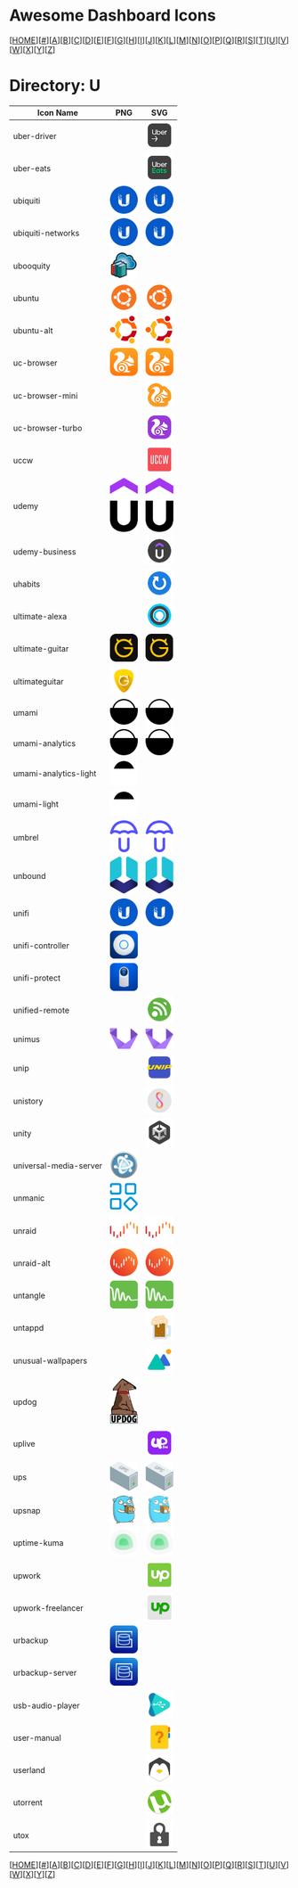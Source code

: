 # Awesome Dashboard Icons

[[HOME](..)][[#](directory.md)][[A](directory-a.md)][[B](directory-b.md)][[C](directory-c.md)][[D](directory-d.md)][[E](directory-e.md)][[F](directory-f.md)][[G](directory-g.md)][[H](directory-h.md)][[I](directory-i.md)][[J](directory-j.md)][[K](directory-k.md)][[L](directory-l.md)][[M](directory-m.md)][[N](directory-n.md)][[O](directory-o.md)][[P](directory-p.md)][[Q](directory-q.md)][[R](directory-r.md)][[S](directory-s.md)][[T](directory-t.md)][[U](directory-u.md)][[V](directory-v.md)][[W](directory-w.md)][[X](directory-x.md)][[Y](directory-y.md)][[Z](directory-z.md)]

# Directory: U

| Icon Name | PNG | SVG |
|-----------|-----|-----|
| uber-driver |  |  <img src="../icons/uber-driver.svg" alt="uber-driver" width="50"> |
| uber-eats |  |  <img src="../icons/uber-eats.svg" alt="uber-eats" width="50"> |
| ubiquiti | <img src="../icons/ubiquiti.png" alt="ubiquiti" width="50"> |  <img src="../icons/ubiquiti.svg" alt="ubiquiti" width="50"> |
| ubiquiti-networks | <img src="../icons/ubiquiti-networks.png" alt="ubiquiti-networks" width="50"> |  <img src="../icons/ubiquiti-networks.svg" alt="ubiquiti-networks" width="50"> |
| ubooquity | <img src="../icons/ubooquity.png" alt="ubooquity" width="50"> |   |
| ubuntu | <img src="../icons/ubuntu.png" alt="ubuntu" width="50"> |  <img src="../icons/ubuntu.svg" alt="ubuntu" width="50"> |
| ubuntu-alt | <img src="../icons/ubuntu-alt.png" alt="ubuntu-alt" width="50"> |  <img src="../icons/ubuntu-alt.svg" alt="ubuntu-alt" width="50"> |
| uc-browser | <img src="../icons/uc-browser.png" alt="uc-browser" width="50"> |  <img src="../icons/uc-browser.svg" alt="uc-browser" width="50"> |
| uc-browser-mini |  |  <img src="../icons/uc-browser-mini.svg" alt="uc-browser-mini" width="50"> |
| uc-browser-turbo |  |  <img src="../icons/uc-browser-turbo.svg" alt="uc-browser-turbo" width="50"> |
| uccw |  |  <img src="../icons/uccw.svg" alt="uccw" width="50"> |
| udemy | <img src="../icons/udemy.png" alt="udemy" width="50"> |  <img src="../icons/udemy.svg" alt="udemy" width="50"> |
| udemy-business |  |  <img src="../icons/udemy-business.svg" alt="udemy-business" width="50"> |
| uhabits |  |  <img src="../icons/uhabits.svg" alt="uhabits" width="50"> |
| ultimate-alexa |  |  <img src="../icons/ultimate-alexa.svg" alt="ultimate-alexa" width="50"> |
| ultimate-guitar | <img src="../icons/ultimate-guitar.png" alt="ultimate-guitar" width="50"> |  <img src="../icons/ultimate-guitar.svg" alt="ultimate-guitar" width="50"> |
| ultimateguitar | <img src="../icons/ultimateguitar.png" alt="ultimateguitar" width="50"> |   |
| umami | <img src="../icons/umami.png" alt="umami" width="50"> |  <img src="../icons/umami.svg" alt="umami" width="50"> |
| umami-analytics | <img src="../icons/umami-analytics.png" alt="umami-analytics" width="50"> |  <img src="../icons/umami-analytics.svg" alt="umami-analytics" width="50"> |
| umami-analytics-light | <img src="../icons/umami-analytics-light.png" alt="umami-analytics-light" width="50"> |   |
| umami-light | <img src="../icons/umami-light.png" alt="umami-light" width="50"> |   |
| umbrel | <img src="../icons/umbrel.png" alt="umbrel" width="50"> |  <img src="../icons/umbrel.svg" alt="umbrel" width="50"> |
| unbound | <img src="../icons/unbound.png" alt="unbound" width="50"> |  <img src="../icons/unbound.svg" alt="unbound" width="50"> |
| unifi | <img src="../icons/unifi.png" alt="unifi" width="50"> |  <img src="../icons/unifi.svg" alt="unifi" width="50"> |
| unifi-controller | <img src="../icons/unifi-controller.png" alt="unifi-controller" width="50"> |   |
| unifi-protect | <img src="../icons/unifi-protect.png" alt="unifi-protect" width="50"> |   |
| unified-remote |  |  <img src="../icons/unified-remote.svg" alt="unified-remote" width="50"> |
| unimus | <img src="../icons/unimus.png" alt="unimus" width="50"> |  <img src="../icons/unimus.svg" alt="unimus" width="50"> |
| unip |  |  <img src="../icons/unip.svg" alt="unip" width="50"> |
| unistory |  |  <img src="../icons/unistory.svg" alt="unistory" width="50"> |
| unity |  |  <img src="../icons/unity.svg" alt="unity" width="50"> |
| universal-media-server | <img src="../icons/universal-media-server.png" alt="universal-media-server" width="50"> |   |
| unmanic | <img src="../icons/unmanic.png" alt="unmanic" width="50"> |   |
| unraid | <img src="../icons/unraid.png" alt="unraid" width="50"> |  <img src="../icons/unraid.svg" alt="unraid" width="50"> |
| unraid-alt | <img src="../icons/unraid-alt.png" alt="unraid-alt" width="50"> |  <img src="../icons/unraid-alt.svg" alt="unraid-alt" width="50"> |
| untangle | <img src="../icons/untangle.png" alt="untangle" width="50"> |  <img src="../icons/untangle.svg" alt="untangle" width="50"> |
| untappd |  |  <img src="../icons/untappd.svg" alt="untappd" width="50"> |
| unusual-wallpapers |  |  <img src="../icons/unusual-wallpapers.svg" alt="unusual-wallpapers" width="50"> |
| updog | <img src="../icons/updog.png" alt="updog" width="50"> |   |
| uplive |  |  <img src="../icons/uplive.svg" alt="uplive" width="50"> |
| ups | <img src="../icons/ups.png" alt="ups" width="50"> |  <img src="../icons/ups.svg" alt="ups" width="50"> |
| upsnap | <img src="../icons/upsnap.png" alt="upsnap" width="50"> |  <img src="../icons/upsnap.svg" alt="upsnap" width="50"> |
| uptime-kuma | <img src="../icons/uptime-kuma.png" alt="uptime-kuma" width="50"> |  <img src="../icons/uptime-kuma.svg" alt="uptime-kuma" width="50"> |
| upwork |  |  <img src="../icons/upwork.svg" alt="upwork" width="50"> |
| upwork-freelancer |  |  <img src="../icons/upwork-freelancer.svg" alt="upwork-freelancer" width="50"> |
| urbackup | <img src="../icons/urbackup.png" alt="urbackup" width="50"> |   |
| urbackup-server | <img src="../icons/urbackup-server.png" alt="urbackup-server" width="50"> |   |
| usb-audio-player |  |  <img src="../icons/usb-audio-player.svg" alt="usb-audio-player" width="50"> |
| user-manual |  |  <img src="../icons/user-manual.svg" alt="user-manual" width="50"> |
| userland |  |  <img src="../icons/userland.svg" alt="userland" width="50"> |
| utorrent |  |  <img src="../icons/utorrent.svg" alt="utorrent" width="50"> |
| utox |  |  <img src="../icons/utox.svg" alt="utox" width="50"> |


[[HOME](..)][[#](directory.md)][[A](directory-a.md)][[B](directory-b.md)][[C](directory-c.md)][[D](directory-d.md)][[E](directory-e.md)][[F](directory-f.md)][[G](directory-g.md)][[H](directory-h.md)][[I](directory-i.md)][[J](directory-j.md)][[K](directory-k.md)][[L](directory-l.md)][[M](directory-m.md)][[N](directory-n.md)][[O](directory-o.md)][[P](directory-p.md)][[Q](directory-q.md)][[R](directory-r.md)][[S](directory-s.md)][[T](directory-t.md)][[U](directory-u.md)][[V](directory-v.md)][[W](directory-w.md)][[X](directory-x.md)][[Y](directory-y.md)][[Z](directory-z.md)]

